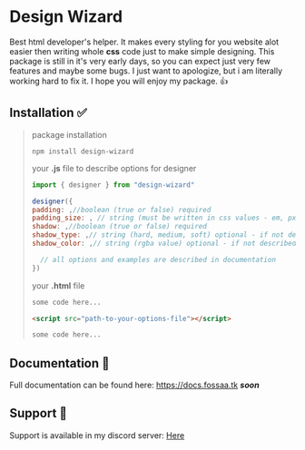 
# Design Wizard

Best html developer's helper. It makes every styling for you website alot easier then writing whole **css** code just to make simple designing. This package is still in it's very early days, so you can expect just very few features and maybe some bugs. I just want to apologize, but i am literally working hard to fix it. I hope you will enjoy my package. 👍

## Installation ✅

>package installation
>```
>npm install design-wizard
>```
>
>your **.js** file to describe options for designer
>```js
>import { designer } from "design-wizard"
>
>designer({
>padding: ,//boolean (true or false) required
>padding_size: , // string (must be written in css values - em, px...) optional - if not described padding will be 1em thick
>shadow: ,//boolean (true or false) required
>shadow_type: ,// string (hard, medium, soft) optional - if not described shadow will be medium
>shadow_color: ,// string (rgba value) optional - if not described shadow will be black
>
>   // all options and examples are described in documentation      
>})
>```
>
>your **.html** file
>```html
> some code here...
>
> <script src="path-to-your-options-file"></script>
>
> some code here...
>```


## Documentation 📔

Full documentation can be found here: https://docs.fossaa.tk ***soon***

## Support 🤝

Support is available in my discord server: [Here](https://discord.gg/Zg9mZbGBMy) 

